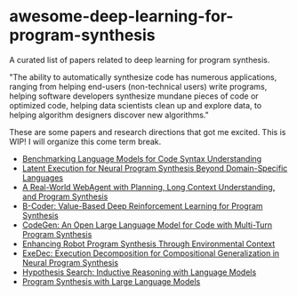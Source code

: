 # awesome-deep-learning-for-program-synthesis
A curated list of papers related to deep learning for program synthesis.

"The ability to automatically synthesize code has numerous applications, ranging from helping end-users (non-technical users) write programs, helping software developers synthesize mundane pieces of code or optimized code, helping data scientists clean up and explore data, to helping algorithm designers discover new algorithms."


These are some papers and research directions that got me excited. This is WIP! I will organize this come term break.

* [Benchmarking Language Models for Code Syntax Understanding](https://arxiv.org/abs/2210.14473)
* [Latent Execution for Neural Program Synthesis Beyond Domain-Specific Languages](https://arxiv.org/abs/2107.00101)
* [A Real-World WebAgent with Planning, Long Context Understanding, and Program Synthesis](https://arxiv.org/abs/2307.12856)
* [B-Coder: Value-Based Deep Reinforcement Learning for Program Synthesis](https://arxiv.org/abs/2310.03173)
* [CodeGen: An Open Large Language Model for Code with Multi-Turn Program Synthesis](https://arxiv.org/abs/2203.13474)
* [Enhancing Robot Program Synthesis Through Environmental Context](https://arxiv.org/abs/2312.08250)
* [ExeDec: Execution Decomposition for Compositional Generalization in Neural Program Synthesis](https://arxiv.org/abs/2307.13883)
* [Hypothesis Search: Inductive Reasoning with Language Models](https://arxiv.org/abs/2309.05660)
* [Program Synthesis with Large Language Models](https://arxiv.org/abs/2108.07732)
